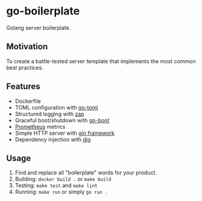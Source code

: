 # go-boilerplate

Golang server boilerplate.

## Motivation

To create a battle-tested server template that implements the most common best practices.

## Features

* Dockerfile
* TOML configuration with [go-toml](https://github.com/pelletier/go-toml)
* Structured logging with [zap](https://github.com/uber-go/zap)
* Graceful boot/shutdown with [go-boot](https://github.com/pinebit/go-boot)
* [Prometheus](https://github.com/prometheus/client_golang) metrics
* Simple HTTP server with [gin framework](https://github.com/gin-gonic/gin)
* Dependency injection with [dig](https://github.com/uber-go/dig)

## Usage

1. Find and replace all "boilerplate" words for your product.
2. Building: `docker build .` or `make build`
3. Testing: `make test` and `make lint`
4. Running: `make run` or simply `go run .`
